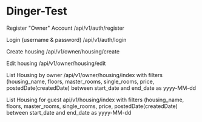 # Dinger-Test
Register "Owner" Account /api/v1/auth/register

Login (username & password) /api/v1/auth/login

Create housing /api/v1/owner/housing/create

Edit housing /api/v1/owner/housing/edit

List Housing by owner /api/v1/owner/housing/index with filters (housing_name, floors, master_rooms, single_rooms, price, postedDate(createdDate) between start_date and end_date as yyyy-MM-dd

List Housing for guest api/v1/housing/index with filters (housing_name, floors, master_rooms, single_rooms, price, postedDate(createdDate) between start_date and end_date as yyyy-MM-dd
